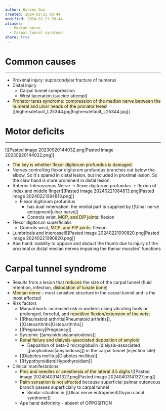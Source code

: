 ```yaml
---
author: Harvey Guo
created: 2024-02-21 08:44
modified: 2024-02-21 08:44
aliases:
  - Median nerve
  - Carpal tunnel syndrome
share: true
---
```

# Common causes
---
- Proximal injury: supracondylar fracture of humerus
- Distal injury
	- Carpal tunnel compression
	- Wrist laceration (suicide attempt)
- <span style="background:rgba(240, 200, 0, 0.2)">Pronator teres syndrome: compression of the median nerve between the humeral and ulnar heads of the pronator teres</span>![[highresdefault_L25344.jpg|highresdefault_L25344.jpg]]
# Motor deficits
---

![[Pasted image 20230920144032.png|Pasted image 20230920144032.png]]
- <span style="background:rgba(240, 200, 0, 0.2)">The key is whether flexor digitorum profundus is damaged.</span>
- Nerves controlling flexor digitorum profundus branches out below the elbow. So it's spared in distal lesion, but included in proximal lesion. So the claw hand is more prominent in distal lesion.
- Anterior Interosseous Nerve -> flexor digitorum profundus -> flexion of index and middle finger![[Pasted image 20240221084813.png|Pasted image 20240221084813.png]]
	- Flexor digitorum profundus
		- has dual innervation: the medial part is supplied by [[Ulnar nerve entrapment|ulnar nerve]]
		- Controls wrist, <span style="background:rgba(240, 200, 0, 0.2)">MCP, and DIP joints</span>: flexion
- Flexor digitorum superficialis
	- Controls wrist, <span style="background:rgba(240, 200, 0, 0.2)">MCP, and PIP joints</span>: flexion
- Lumbricals and interossei![[Pasted image 20240221090820.png|Pasted image 20240221090820.png]]
- Ape hand: inability to oppose and abduct the thumb due to injury of the proximal or distal median nerves impairing the thenar muscles' functions
# Carpal tunnel syndrome
- Results from a lesion that <span style="background:rgba(240, 200, 0, 0.2)">reduces</span> the size of the carpal tunnel (fluid retention, infection, <span style="background:rgba(240, 200, 0, 0.2)">dislocation of lunate bone</span>)
- <span style="background:rgba(240, 200, 0, 0.2)">Median nerve</span> – most sensitive structure in the carpal tunnel and is the most affected
- Risk factors
	- Manual work: increased risk in workers using vibrating tools or prolonged, forceful, and <span style="background:rgba(240, 200, 0, 0.2)">repetitive flexion/extension of the wrist</span>
	- [[Rheumatoid arthritis|Rheumatoid arthritis]], [[Osteoarthritis|Osteoarthritis]]
	- [[Pregnancy|Pregnancy]]
	- Systemic [[amyloidosis|amyloidosis]] 
	- <span style="background:rgba(240, 200, 0, 0.2)">Renal failure and dialysis-associated deposition of amyloid</span>
		- Deposition of beta-2 microglobulin (dialysis-associated [[amyloidosis|amyloidosis]]) in the carpal tunnel (injection site)
	- [[Diabetes mellitus|Diabetes mellitus]]
	- [[Hypothyroidism|Hypothyroidism]]
- Clinical manifestations:
	- <span style="background:rgba(240, 200, 0, 0.2)">Pins and needles or anesthesia of the lateral 3.5 digits </span>![[Pasted image 20240403141327.png|Pasted image 20240403141327.png]]
	- <span style="background:rgba(240, 200, 0, 0.2)">Palm sensation is not affected</span> because superficial palmar cutaneous branch passes superficially to carpal tunnel
		- Similar situation in [[Ulnar nerve entrapment|Guyon canal syndrome]]
	- Ape hand deformity - absent of OPPOSITION